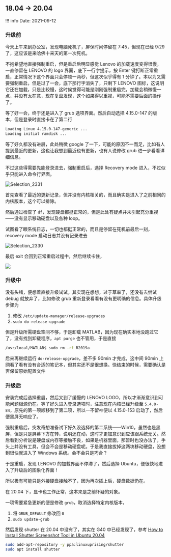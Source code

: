 ## 18.04 -> 20.04

!!! info
    Date: 2021-09-12

### 升级前

今天上午来到办公室，发现电脑死机了，屏保时间停留在 7:45，但现在已经 9:29 了，这应该是来哈佛十来天的第一次死机。

不抱希望地直接强制重启，但是重启后明显感觉 Lenovo 的加载速度变得很慢，一直停留在 LENOVO 的 logo 界面，底下一行字提示，按 Enter 键打断正常重启，正常情况下这个界面只会停顿一两秒，但这次似乎得有 1 分钟了。本以为又需要强制重启，但是过了一会，底下那行字消失了，只剩下 LENOVO 图标，这说明它还在加载，只是比较慢，这时候觉得可能是刚刚强制重启完，加载会稍微慢一点，并没有太在意，现在复盘发现，这个如果得以重视，可能不需要后面的操作了。

等了好一会，终于还是进入了 grub 选项界面。然后自动选择 4.15.0-147 的版本，但是登录时直接卡在了第二行

```bash
Loading Linux 4.15.0-147-generic ...
Loading initial ramdisk ...
```

等了好久都没有进展，此处稍微 google 了一下，可能的原因不一而足，比如有人提到最近的更新，这也让我想到最近也有更新，也有人说修改 grub 进一步看看详细信息。

不过这些得需要先能登录进去，强制重启后，选择 Recovery mode 进入，不过似乎只能进入命令行界面。

![Selection_2331](https://user-images.githubusercontent.com/13688320/133000989-b362bb5c-b424-4426-9859-5897f72778f2.png)

首先查看了最近的更新记录，但并没有内核相关的，而且确实是进入了之前相同的内核版本，这个可以排除。

然后通过检查了 `df`，发现硬盘都挺正常的，但是此处有疑点并未引起充分重视——没有显示移动硬盘以及各种 loop。

试图看了眼系统日志，一切也都挺正常的，而且是停留在死机前最后一刻，recovery mode 启动日志并没有记录进去

![Selection_2330](https://user-images.githubusercontent.com/13688320/133000774-2f818eff-130b-4839-a7af-36841dcbe93c.png)

最后 exit 会回到正常重启过程中，然后继续卡住，

![](https://user-images.githubusercontent.com/13688320/133001895-90706f2f-ffdd-4a58-87e8-1548cb44d104.png)

### 升级中

没有头绪，便想着直接升级试试。其实现在想想，过于草率了，还没有去尝试 debug 就放弃了，比如修改 grub 重新登录看看有没有更明确的信息。具体升级步骤为

1. 修改 `/etc/update-manager/release-upgrades` 
2. `sudo do-release-upgrade`

但是升级所需硬盘空间不够，于是卸载 MATLAB，因为现在确实本地没跑过它了，没有找到卸载程序，`apt purge` 也不管用，于是直接

```bash
/usr/local/MATLAB$ sudo rm -rf R2019a
```

后来再继续运行 `do-release-upgrade`，差不多 90min 才完成，这中间 90min 上网看了看有没有合适的笔记本，但其实还不是很想换。快结束的时候，需要确认是否保留原始配置文件

### 升级后

安装完成后选择重启，然后又到了缓慢的 LENOVO LOGO，所以才渐渐意识到可能问题根源仍在。等了好久进入登录选项时，注意现在内核已经升级至 `5.4.0-84`，原先的第一项顺移到了第二项，所以一不留神便以 4.15.0-153 启动了，然后便黑屏无响应了。

强制重启后，突发奇想准备试下好久没选择的第二系统——Win10，虽然也是黑屏，但是只是屏幕下方在转，说明还在动，这时才更加意识到应该跟系统无关。然后看到分析说是硬盘或内存等接触不良，如果是机器里面，那暂时也没办法了，手头上并没有工具，但会不会是移动硬盘呢。于是我直接拔掉这两块移动硬盘，没想到很快就进入了 Windows 系统。会不会只是巧合？

于是重启，发现 LENOVO 的加载界面不停滞了，然后选择 Ubuntu，便很快地进入了升级后的图象化界面！

所以极有可能只是外接硬盘接触不了，因为再次插上后，硬盘数据仍在。

在 20.04 下，显卡也工作正常，这本来是之前怀疑的对象。

一项需要紧急更新的便是修改 `grub`，取消选择特定内核版本，

1. 将 `GRUB_DEFAULT` 修改回 `0`
2. `sudo update-grub`

然后发现 shutter 在 20.04 中没有了，其实在 G40 中已经发现了，参考 [How to Install Shutter Screenshot Tool in Ubuntu 20.04](https://itsfoss.com/install-shutter-ubuntu/)

```bash
sudo add-apt-repository -y ppa:linuxuprising/shutter
sudo apt install shutter
```

